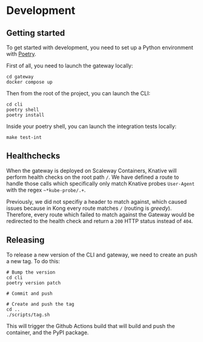 # Development

## Getting started

To get started with development, you need to set up a Python environment with [Poetry](https://python-poetry.org/docs/).

First of all, you need to launch the gateway locally:

```console
cd gateway
docker compose up
```

Then from the root of the project, you can launch the CLI:

```console
cd cli
poetry shell
poetry install
```

Inside your poetry shell, you can launch the integration tests locally:

```
make test-int
```

## Healthchecks

When the gateway is deployed on Scaleway Containers, Knative will perform health checks on the root path `/`. We have defined a route to handle those calls which specifically only match Knative probes `User-Agent` with the regex `~*kube-probe/.+`.

Previously, we did not specifiy a header to match against, which caused issues because in Kong every route matches `/` (routing is _greedy_). Therefore, every route which failed to match against the Gateway would be redirected to the health check and return a `200` HTTP status instead of `404`.

## Releasing

To release a new version of the CLI and gateway, we need to create an push a new tag. To do this:

```
# Bump the version
cd cli
poetry version patch

# Commit and push

# Create and push the tag
cd ..
./scripts/tag.sh
```

This will trigger the Github Actions build that will build and push the container, and the PyPI package.
